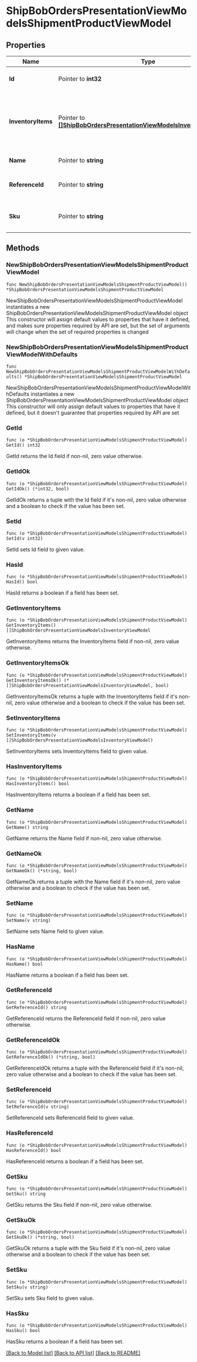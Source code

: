 # ShipBobOrdersPresentationViewModelsShipmentProductViewModel

## Properties

Name | Type | Description | Notes
------------ | ------------- | ------------- | -------------
**Id** | Pointer to **int32** | Unique id of the product | [optional] 
**InventoryItems** | Pointer to [**[]ShipBobOrdersPresentationViewModelsInventoryViewModel**](ShipBobOrdersPresentationViewModelsInventoryViewModel.md) | Information about fulfillable inventory items belonging to this product | [optional] 
**Name** | Pointer to **string** | Name of the product | [optional] 
**ReferenceId** | Pointer to **string** | Unique reference id of the product | [optional] 
**Sku** | Pointer to **string** | Stock keeping unit for the product | [optional] 

## Methods

### NewShipBobOrdersPresentationViewModelsShipmentProductViewModel

`func NewShipBobOrdersPresentationViewModelsShipmentProductViewModel() *ShipBobOrdersPresentationViewModelsShipmentProductViewModel`

NewShipBobOrdersPresentationViewModelsShipmentProductViewModel instantiates a new ShipBobOrdersPresentationViewModelsShipmentProductViewModel object
This constructor will assign default values to properties that have it defined,
and makes sure properties required by API are set, but the set of arguments
will change when the set of required properties is changed

### NewShipBobOrdersPresentationViewModelsShipmentProductViewModelWithDefaults

`func NewShipBobOrdersPresentationViewModelsShipmentProductViewModelWithDefaults() *ShipBobOrdersPresentationViewModelsShipmentProductViewModel`

NewShipBobOrdersPresentationViewModelsShipmentProductViewModelWithDefaults instantiates a new ShipBobOrdersPresentationViewModelsShipmentProductViewModel object
This constructor will only assign default values to properties that have it defined,
but it doesn't guarantee that properties required by API are set

### GetId

`func (o *ShipBobOrdersPresentationViewModelsShipmentProductViewModel) GetId() int32`

GetId returns the Id field if non-nil, zero value otherwise.

### GetIdOk

`func (o *ShipBobOrdersPresentationViewModelsShipmentProductViewModel) GetIdOk() (*int32, bool)`

GetIdOk returns a tuple with the Id field if it's non-nil, zero value otherwise
and a boolean to check if the value has been set.

### SetId

`func (o *ShipBobOrdersPresentationViewModelsShipmentProductViewModel) SetId(v int32)`

SetId sets Id field to given value.

### HasId

`func (o *ShipBobOrdersPresentationViewModelsShipmentProductViewModel) HasId() bool`

HasId returns a boolean if a field has been set.

### GetInventoryItems

`func (o *ShipBobOrdersPresentationViewModelsShipmentProductViewModel) GetInventoryItems() []ShipBobOrdersPresentationViewModelsInventoryViewModel`

GetInventoryItems returns the InventoryItems field if non-nil, zero value otherwise.

### GetInventoryItemsOk

`func (o *ShipBobOrdersPresentationViewModelsShipmentProductViewModel) GetInventoryItemsOk() (*[]ShipBobOrdersPresentationViewModelsInventoryViewModel, bool)`

GetInventoryItemsOk returns a tuple with the InventoryItems field if it's non-nil, zero value otherwise
and a boolean to check if the value has been set.

### SetInventoryItems

`func (o *ShipBobOrdersPresentationViewModelsShipmentProductViewModel) SetInventoryItems(v []ShipBobOrdersPresentationViewModelsInventoryViewModel)`

SetInventoryItems sets InventoryItems field to given value.

### HasInventoryItems

`func (o *ShipBobOrdersPresentationViewModelsShipmentProductViewModel) HasInventoryItems() bool`

HasInventoryItems returns a boolean if a field has been set.

### GetName

`func (o *ShipBobOrdersPresentationViewModelsShipmentProductViewModel) GetName() string`

GetName returns the Name field if non-nil, zero value otherwise.

### GetNameOk

`func (o *ShipBobOrdersPresentationViewModelsShipmentProductViewModel) GetNameOk() (*string, bool)`

GetNameOk returns a tuple with the Name field if it's non-nil, zero value otherwise
and a boolean to check if the value has been set.

### SetName

`func (o *ShipBobOrdersPresentationViewModelsShipmentProductViewModel) SetName(v string)`

SetName sets Name field to given value.

### HasName

`func (o *ShipBobOrdersPresentationViewModelsShipmentProductViewModel) HasName() bool`

HasName returns a boolean if a field has been set.

### GetReferenceId

`func (o *ShipBobOrdersPresentationViewModelsShipmentProductViewModel) GetReferenceId() string`

GetReferenceId returns the ReferenceId field if non-nil, zero value otherwise.

### GetReferenceIdOk

`func (o *ShipBobOrdersPresentationViewModelsShipmentProductViewModel) GetReferenceIdOk() (*string, bool)`

GetReferenceIdOk returns a tuple with the ReferenceId field if it's non-nil, zero value otherwise
and a boolean to check if the value has been set.

### SetReferenceId

`func (o *ShipBobOrdersPresentationViewModelsShipmentProductViewModel) SetReferenceId(v string)`

SetReferenceId sets ReferenceId field to given value.

### HasReferenceId

`func (o *ShipBobOrdersPresentationViewModelsShipmentProductViewModel) HasReferenceId() bool`

HasReferenceId returns a boolean if a field has been set.

### GetSku

`func (o *ShipBobOrdersPresentationViewModelsShipmentProductViewModel) GetSku() string`

GetSku returns the Sku field if non-nil, zero value otherwise.

### GetSkuOk

`func (o *ShipBobOrdersPresentationViewModelsShipmentProductViewModel) GetSkuOk() (*string, bool)`

GetSkuOk returns a tuple with the Sku field if it's non-nil, zero value otherwise
and a boolean to check if the value has been set.

### SetSku

`func (o *ShipBobOrdersPresentationViewModelsShipmentProductViewModel) SetSku(v string)`

SetSku sets Sku field to given value.

### HasSku

`func (o *ShipBobOrdersPresentationViewModelsShipmentProductViewModel) HasSku() bool`

HasSku returns a boolean if a field has been set.


[[Back to Model list]](../README.md#documentation-for-models) [[Back to API list]](../README.md#documentation-for-api-endpoints) [[Back to README]](../README.md)


